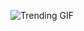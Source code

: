 ![Trending GIF](https://media3.giphy.com/media/v1.Y2lkPThiYjIxNzcycTEyZXdzaWx4eTNoMnBnY3dyNzVscjExcm4yY2UxY2M2djdkYmlkdSZlcD12MV9naWZzX3NlYXJjaCZjdD1n/bGgsc5mWoryfgKBx1u/giphy.gif)

